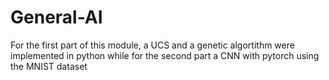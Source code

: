 # General-AI
For the first part of this module, a UCS and a genetic algortithm were implemented in python
while for the second part a CNN with pytorch using the MNIST dataset 
